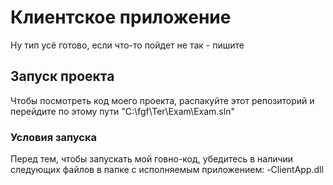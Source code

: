 # Клиентское приложение
Ну тип усё готово, если что-то пойдет не так - пишите
## Запуск проекта
Чтобы посмотреть код моего проекта, распакуйте этот репозиторий и перейдите по этому пути "C:\fgf\Ter\Exam\Exam.sln"
### Условия запуска
Перед тем, чтобы запускать мой говно-код, убедитесь в наличии следующих файлов в папке с исполняемым приложением:
-ClientApp.dll
